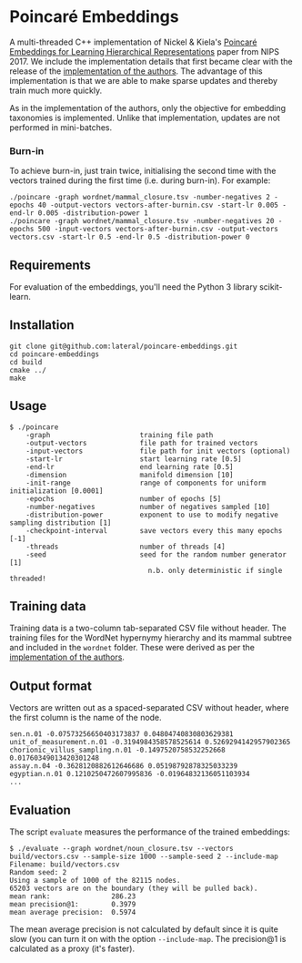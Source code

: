 # Poincaré Embeddings
A multi-threaded C++ implementation of Nickel &amp; Kiela's [Poincaré Embeddings for Learning Hierarchical Representations](https://papers.nips.cc/paper/7213-poincare-embeddings-for-learning-hierarchical-representations) paper from NIPS 2017.
We include the implementation details that first became clear with the release of the [implementation of the authors](https://github.com/facebookresearch/poincare-embeddings).  The advantage of this implementation is that we are able to make sparse updates and thereby train much more quickly.

As in the implementation of the authors, only the objective for embedding taxonomies is implemented.  Unlike that implementation, updates are not performed in mini-batches.

### Burn-in
To achieve burn-in, just train twice, initialising the second time with the vectors trained during the first time (i.e. during burn-in).  For example:

```
./poincare -graph wordnet/mammal_closure.tsv -number-negatives 2 -epochs 40 -output-vectors vectors-after-burnin.csv -start-lr 0.005 -end-lr 0.005 -distribution-power 1
./poincare -graph wordnet/mammal_closure.tsv -number-negatives 20 -epochs 500 -input-vectors vectors-after-burnin.csv -output-vectors vectors.csv -start-lr 0.5 -end-lr 0.5 -distribution-power 0
```

## Requirements

For evaluation of the embeddings, you'll need the Python 3 library scikit-learn.

## Installation

```
git clone git@github.com:lateral/poincare-embeddings.git
cd poincare-embeddings
cd build
cmake ../
make
```

## Usage

```
$ ./poincare
    -graph                      training file path
    -output-vectors             file path for trained vectors
    -input-vectors              file path for init vectors (optional)
    -start-lr                   start learning rate [0.5]
    -end-lr                     end learning rate [0.5]
    -dimension                  manifold dimension [10]
    -init-range                 range of components for uniform initialization [0.0001]
    -epochs                     number of epochs [5]
    -number-negatives           number of negatives sampled [10]
    -distribution-power         exponent to use to modify negative sampling distribution [1]
    -checkpoint-interval        save vectors every this many epochs [-1]
    -threads                    number of threads [4]
    -seed                       seed for the random number generator [1]
                                  n.b. only deterministic if single threaded!
```

## Training data

Training data is a two-column tab-separated CSV file without header.  The training files for the  WordNet hypernymy hierarchy and its mammal subtree and included in the `wordnet` folder.  These were derived as per the [implementation of the authors](https://github.com/facebookresearch/poincare-embeddings).

## Output format

Vectors are written out as a spaced-separated CSV without header, where the first column is the name of the node.

```
sen.n.01 -0.07573256650403173837 0.04804740830803629381
unit_of_measurement.n.01 -0.3194984358578525614 0.5269294142957902365
chorionic_villus_sampling.n.01 -0.1497520758532252668 0.01760349013420301248
assay.n.04 -0.3628120882612646686 0.05198792878325033239
egyptian.n.01 0.1210250472607995836 -0.01964832136051103934
...
```

## Evaluation

The script `evaluate` measures the performance of the trained embeddings:

```
$ ./evaluate --graph wordnet/noun_closure.tsv --vectors build/vectors.csv --sample-size 1000 --sample-seed 2 --include-map
Filename: build/vectors.csv
Random seed: 2
Using a sample of 1000 of the 82115 nodes.
65203 vectors are on the boundary (they will be pulled back).
mean rank:               286.23
mean precision@1:        0.3979
mean average precision:  0.5974
```

The mean average precision is not calculated by default since it is quite slow (you can turn it on with the option `--include-map`.  The precision@1 is calculated as a proxy (it's faster).
